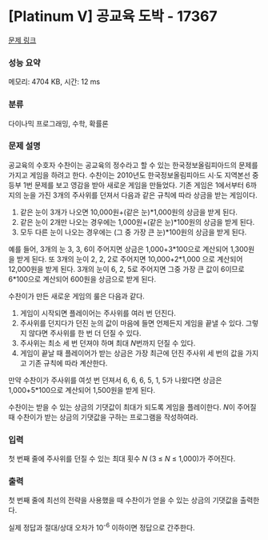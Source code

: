 # [Platinum V] 공교육 도박 - 17367 

[문제 링크](https://www.acmicpc.net/problem/17367) 

### 성능 요약

메모리: 4704 KB, 시간: 12 ms

### 분류

다이나믹 프로그래밍, 수학, 확률론

### 문제 설명

<p>공교육의 수호자 수찬이는 공교육의 정수라고 할 수 있는 한국정보올림피아드의 문제를 가지고 게임을 하려고 한다. 수찬이는 2010년도 한국정보올림피아드 시·도 지역본선 중등부 1번 문제를 보고 영감을 받아 새로운 게임을 만들었다. 기존 게임은 1에서부터 6까지의 눈을 가진 3개의 주사위를 던져서 다음과 같은 규칙에 따라 상금을 받는 게임이다.</p>

<ol>
	<li>같은 눈이 3개가 나오면 10,000원+(같은 눈)*1,000원의 상금을 받게 된다.</li>
	<li>같은 눈이 2개만 나오는 경우에는 1,000원+(같은 눈)*100원의 상금을 받게 된다.</li>
	<li>모두 다른 눈이 나오는 경우에는 (그 중 가장 큰 눈)*100원의 상금을 받게 된다.</li>
</ol>

<p>예를 들어, 3개의 눈 3, 3, 6이 주어지면 상금은 1,000+3*100으로 계산되어 1,300원을 받게 된다. 또 3개의 눈이 2, 2, 2로 주어지면 10,000+2*1,000 으로 계산되어 12,000원을 받게 된다. 3개의 눈이 6, 2, 5로 주어지면 그중 가장 큰 값이 6이므로 6*100으로 계산되어 600원을 상금으로 받게 된다.</p>

<p>수찬이가 만든 새로운 게임의 룰은 다음과 같다.</p>

<ol>
	<li>게임이 시작되면 플레이어는 주사위를 여러 번 던진다.</li>
	<li>주사위를 던지다가 던진 눈의 값이 마음에 들면 언제든지 게임을 끝낼 수 있다. 그렇지 않다면 주사위를 한 번 더 던질 수 있다.</li>
	<li>주사위는 최소 세 번 던져야 하며 최대 <em>N</em>번까지 던질 수 있다.</li>
	<li>게임이 끝날 때 플레이어가 받는 상금은 가장 최근에 던진 주사위 세 번의 값을 가지고 기존 규칙에 따라 계산한다.</li>
</ol>

<p>만약 수찬이가 주사위를 여섯 번 던져서 6, 6, 6, 5, 1, 5가 나왔다면 상금은 1,000+5*100으로 계산되어 1,500원을 받게 된다.</p>

<p>수찬이는 받을 수 있는 상금의 기댓값이 최대가 되도록 게임을 플레이한다. <em>N</em>이 주어질 때 수찬이가 받는 상금의 기댓값을 구하는 프로그램을 작성하여라.</p>

### 입력 

 <p>첫 번째 줄에 주사위를 던질 수 있는 최대 횟수 <em>N</em> (3 ≤ <em>N</em> ≤ 1,000)가 주어진다.</p>

### 출력 

 <p>첫 번째 줄에 최선의 전략을 사용했을 때 수찬이가 얻을 수 있는 상금의 기댓값을 출력한다.</p>

<p>실제 정답과 절대/상대 오차가 10<sup>-6</sup> 이하이면 정답으로 간주한다.</p>

